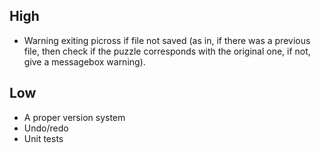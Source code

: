  High
------
- Warning exiting picross if file not saved
    (as in, if there was a previous file, then check if the puzzle corresponds with the original one,
    if not, give a messagebox warning).


 Low
-----
- A proper version system
- Undo/redo
- Unit tests
